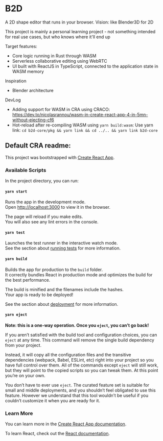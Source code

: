 # B2D

A 2D shape editor that runs in your browser. Vision: like Blender3D for 2D

This project is mainly a personal learning project - not something intended for real use cases, but who knows where it'll end up

Target features:
- Core logic running in Rust through WASM
- Serverless collaborative editing using WebRTC
- UI built with ReactJS in TypeScript, connected to the application state in WASM memory

Inspiration
- Blender architecture

DevLog
- Adding support for WASM in CRA using CRACO: https://dev.to/nicolasrannou/wasm-in-create-react-app-4-in-5mn-without-ejecting-cf6
- Hot-reload after re-compiling WASM using `yarn build:wasm`: Use yarn link: `cd b2d-core/pkg && yarn link && cd ../.. && yarn link b2d-core`

## Default CRA readme:

This project was bootstrapped with [Create React App](https://github.com/facebook/create-react-app).

### Available Scripts

In the project directory, you can run:

#### `yarn start`

Runs the app in the development mode.\
Open [http://localhost:3000](http://localhost:3000) to view it in the browser.

The page will reload if you make edits.\
You will also see any lint errors in the console.

#### `yarn test`

Launches the test runner in the interactive watch mode.\
See the section about [running tests](https://facebook.github.io/create-react-app/docs/running-tests) for more information.

#### `yarn build`

Builds the app for production to the `build` folder.\
It correctly bundles React in production mode and optimizes the build for the best performance.

The build is minified and the filenames include the hashes.\
Your app is ready to be deployed!

See the section about [deployment](https://facebook.github.io/create-react-app/docs/deployment) for more information.

#### `yarn eject`

**Note: this is a one-way operation. Once you `eject`, you can’t go back!**

If you aren’t satisfied with the build tool and configuration choices, you can `eject` at any time. This command will remove the single build dependency from your project.

Instead, it will copy all the configuration files and the transitive dependencies (webpack, Babel, ESLint, etc) right into your project so you have full control over them. All of the commands except `eject` will still work, but they will point to the copied scripts so you can tweak them. At this point you’re on your own.

You don’t have to ever use `eject`. The curated feature set is suitable for small and middle deployments, and you shouldn’t feel obligated to use this feature. However we understand that this tool wouldn’t be useful if you couldn’t customize it when you are ready for it.

### Learn More

You can learn more in the [Create React App documentation](https://facebook.github.io/create-react-app/docs/getting-started).

To learn React, check out the [React documentation](https://reactjs.org/).
